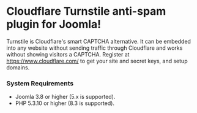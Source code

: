 # Cloudflare Turnstile anti-spam plugin for Joomla!

Turnstile is Cloudflare's smart CAPTCHA alternative. It can be embedded into any website without sending traffic through Cloudflare and works without showing visitors a CAPTCHA. Register at https://www.cloudflare.com/ to get your site and secret keys, and setup domains.

### System Requirements

- Joomla 3.8 or higher (5.x is supported).
- PHP 5.3.10 or higher (8.3 is supported).
